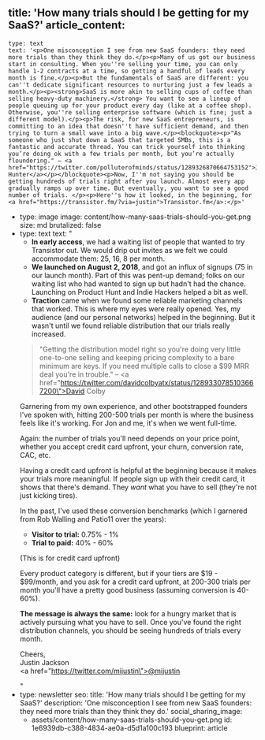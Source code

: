 title: 'How many trials should I be getting for my SaaS?'
article_content:
  -
    type: text
    text: '<p>One misconception I see from new SaaS founders: they need more trials than they think they do.</p><p>Many of us got our business start in consulting. When you''re selling your time, you can only handle 1-2 contracts at a time, so getting a handful of leads every month is fine.</p><p>But the fundamentals of SaaS are different: you can''t dedicate significant resources to nurturing just a few leads a month.</p><p><strong>SaaS is more akin to selling cups of coffee than selling heavy-duty machinery.</strong> You want to see a lineup of people queuing up for your product every day (like at a coffee shop). Otherwise, you''re selling enterprise software (which is fine; just a different model).</p><p>The risk, for new SaaS entrepreneurs, is committing to an idea that doesn''t have sufficient demand, and then trying to turn a small wave into a big wave.</p><blockquote><p>"As someone who just shut down a SaaS that targeted SMBs, this is a fantastic and accurate thread. You can trick yourself into thinking you’re doing ok with a few trials per month, but you’re actually floundering." – <a href="https://twitter.com/polluterofminds/status/1289326870664753152">Justin Hunter</a></p></blockquote><p>Now, I''m not saying you should be getting hundreds of trials right after you launch. Almost every app gradually ramps up over time. But eventually, you want to see a good number of trials. </p><p>Here''s how it looked, in the beginning, for <a href="https://transistor.fm/?via=justin">Transistor.fm</a>:</p>'
  -
    type: image
    image: content/how-many-saas-trials-should-you-get.png
    size: md
    brutalized: false
  -
    type: text
    text: "<ul><li><b>In early access</b>, we had a waiting list of people that wanted to try Transistor out. We would drip out invites as we felt we could accommodate them: 25, 16, 8 per month.</li><li><b>We launched on August 2, 2018</b>, and got an influx of signups (75 in our launch month). Part of this was pent-up demand; folks on our waiting list who had wanted to sign up but hadn't had the chance. Launching on Product Hunt and Indie Hackers helped a bit as well.</li><li><b>Traction </b>came when we found some reliable marketing channels that worked. This is where my eyes were really opened. Yes, my audience (and our personal networks) helped in the beginning. But it wasn't until we found reliable distribution that our trials really increased.</li></ul><blockquote><p>\"Getting the distribution model right so you're doing very little one-to-one selling and keeping pricing complexity to a bare minimum are keys. If you need multiple calls to close a $99 MRR deal you're in trouble.\" –&nbsp;<a href=\"https://twitter.com/davidcolbyatx/status/1289330785103667200\">David Colby</a></p></blockquote><p>Garnering from my own experience, and other bootstrapped founders I've spoken with, hitting 200-500 trials per month is where the business feels like it's working. For Jon and me, it's when we went full-time.</p><p>Again: the number of trials you'll need depends on your price point, whether you accept credit card upfront, your churn, conversion rate, CAC, etc.</p><p>Having a credit card upfront is helpful at the beginning because it makes your trials more meaningful. If people sign up with their credit card, it shows that there's demand. They <i>want </i>what you have to sell (they're not just kicking tires).</p><p>In the past, I've used these conversion benchmarks (which I garnered from Rob Walling and Patio11 over the years):</p><ul><li><b>Visitor to trial:</b> 0.75% - 1%</li><li><b>Trial to paid:</b> 40% - 60%</li></ul><p>(This is for credit card upfront)</p><p>Every product category is different, but if your tiers are $19 - $99/month, and you ask for a credit card upfront,&nbsp;at 200-300 trials per month you'll have a pretty good business (assuming conversion is 40-60%).</p><p><b>The message is always the same:</b> look for a hungry market that is actively pursuing what you have to sell. Once you've found the right distribution channels, you should be seeing hundreds of trials every month.</p><p>Cheers,<br>Justin Jackson<br><a href=\"https://twitter.com/mijustin\">@mijustin</a></p>"
  -
    type: newsletter
seo:
  title: 'How many trials should I be getting for my SaaS?'
  description: 'One misconception I see from new SaaS founders: they need more trials than they think they do.'
social_sharing_image:
    - assets/content/how-many-saas-trials-should-you-get.png
id: 1e6939db-c388-4834-ae0a-d5d1a100c193
blueprint: article
